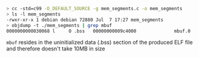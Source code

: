 ```bash
> cc -std=c99 -D_DEFAULT_SOURCE -g mem_segments.c -o mem_segments
> ls -l mem_segments
-rwxr-xr-x 1 debian debian 72880 Jul  7 17:27 mem_segments
> objdump -t ./mem_segments | grep mbuf
0000000000030068 l     O .bss	00000000009c4000              mbuf.0
```

`mbuf` resides in the uninitialized data (.bss) section of the produced ELF file and therefore doesn't take 10MB in size